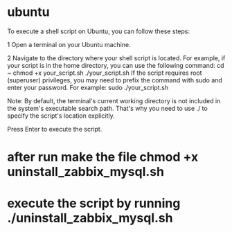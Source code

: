 # ubuntu
To execute a shell script on Ubuntu, you can follow these steps:

1 Open a terminal on your Ubuntu machine.

2 Navigate to the directory where your shell script is located. For example, if your script is in the home directory, you can use the following command:
cd ~
chmod +x your_script.sh
./your_script.sh
If the script requires root (superuser) privileges, you may need to prefix the command with sudo and enter your password. For example:
sudo ./your_script.sh

Note: By default, the terminal's current working directory is not included in the system's executable search path. That's why you need to use ./ to specify the script's location explicitly.

Press Enter to execute the script.

# after run make the file chmod +x uninstall_zabbix_mysql.sh
# execute the script by running ./uninstall_zabbix_mysql.sh
